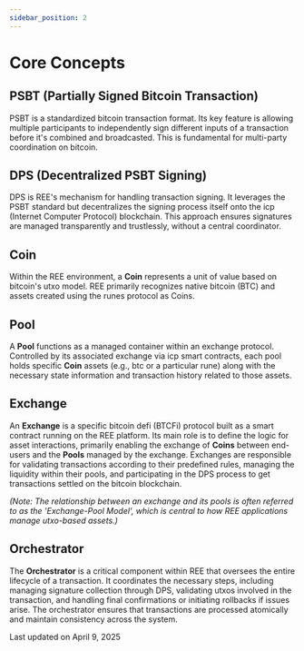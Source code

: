 ```yaml
---
sidebar_position: 2
---
```


# Core Concepts

## PSBT (Partially Signed Bitcoin Transaction)

PSBT is a standardized bitcoin transaction format. Its key feature is allowing multiple participants to independently sign different inputs of a transaction before it's combined and broadcasted. This is fundamental for multi-party coordination on bitcoin.

## DPS (Decentralized PSBT Signing)

DPS is REE's mechanism for handling transaction signing. It leverages the PSBT standard but decentralizes the signing process itself onto the icp (Internet Computer Protocol) blockchain. This approach ensures signatures are managed transparently and trustlessly, without a central coordinator.

## Coin

Within the REE environment, a **Coin** represents a unit of value based on bitcoin's utxo model. REE primarily recognizes native bitcoin (BTC) and assets created using the runes protocol as Coins.

## Pool

A **Pool** functions as a managed container within an exchange protocol. Controlled by its associated exchange via icp smart contracts, each pool holds specific **Coin** assets (e.g., btc or a particular rune) along with the necessary state information and transaction history related to those assets.

## Exchange

An **Exchange** is a specific bitcoin defi (BTCFi) protocol built as a smart contract running on the REE platform. Its main role is to define the logic for asset interactions, primarily enabling the exchange of **Coins** between end-users and the **Pools** managed by the exchange. Exchanges are responsible for validating transactions according to their predefined rules, managing the liquidity within their pools, and participating in the DPS process to get transactions settled on the bitcoin blockchain.

*(Note: The relationship between an exchange and its pools is often referred to as the 'Exchange-Pool Model', which is central to how REE applications manage utxo-based assets.)*

## Orchestrator

The **Orchestrator** is a critical component within REE that oversees the entire lifecycle of a transaction. It coordinates the necessary steps, including managing signature collection through DPS, validating utxos involved in the transaction, and handling final confirmations or initiating rollbacks if issues arise. The orchestrator ensures that transactions are processed atomically and maintain consistency across the system.






Last updated on April 9, 2025
